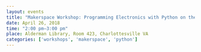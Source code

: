 ```yaml
---
layout: events
title: "Makerspace Workshop: Programming Electronics with Python on the Raspberry Pi"
date: April 26, 2018
time: "2:00 pm–3:00 pm"
place: Alderman Library, Room 423, Charlottesville VA
categories: ['workshops', 'makerspace', 'python']
---
```

